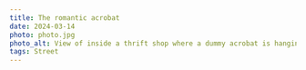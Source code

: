 ```yaml
---
title: The romantic acrobat
date: 2024-03-14
photo: photo.jpg
photo_alt: View of inside a thrift shop where a dummy acrobat is hanging from the ceiling above a client who's just looking for clothes
tags: Street
---
```

